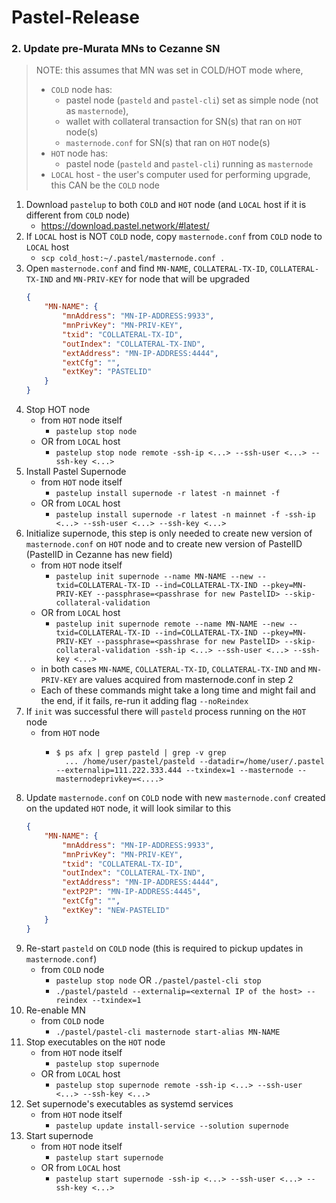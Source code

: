 # Pastel-Release

### 2. Update pre-Murata MNs to Cezanne SN

> NOTE: this assumes that MN was set in COLD/HOT mode
> where, 
>   * `COLD` node has:
>     * pastel node (`pasteld` and `pastel-cli`) set as simple node (not as `masternode`),
>     * wallet with collateral transaction for SN(s) that ran on `HOT` node(s) 
>     * `masternode.conf` for SN(s) that ran on `HOT` node(s)
>   * `HOT` node has:
>     * pastel node (`pasteld` and `pastel-cli`) running as `masternode`
>   * `LOCAL` host - the user's computer used for performing upgrade, this CAN be the `COLD` node  

1. Download `pastelup` to both `COLD` and `HOT` node (and `LOCAL` host if it is different from `COLD` node)
   * https://download.pastel.network/#latest/
2. If `LOCAL` host is NOT `COLD` node, copy `masternode.conf` from `COLD` node to `LOCAL` host
   * `scp cold_host:~/.pastel/masternode.conf .`
3. Open `masternode.conf` and find `MN-NAME`, `COLLATERAL-TX-ID`, `COLLATERAL-TX-IND` and `MN-PRIV-KEY` for node that will be upgraded
    ```json
    {
        "MN-NAME": {
            "mnAddress": "MN-IP-ADDRESS:9933",
            "mnPrivKey": "MN-PRIV-KEY",
            "txid": "COLLATERAL-TX-ID",
            "outIndex": "COLLATERAL-TX-IND",
            "extAddress": "MN-IP-ADDRESS:4444",
            "extCfg": "",
            "extKey": "PASTELID"
        }
    }     
    ```
4. Stop HOT node
   * from `HOT` node itself
     * `pastelup stop node`
   * OR from `LOCAL` host
     * `pastelup stop node remote -ssh-ip <...> --ssh-user <...> --ssh-key <...>`
5. Install Pastel Supernode 
   * from `HOT` node itself
     * `pastelup install supernode -r latest -n mainnet -f`
   * OR from `LOCAL` host
     * `pastelup install supernode -r latest -n mainnet -f -ssh-ip <...> --ssh-user <...> --ssh-key <...>`
6. Initialize supernode, this step is only needed to create new version of `masternode.conf` on `HOT` node and to create new version of PastelID (PastelID in Cezanne has new field) 
   * from `HOT` node itself
     * `pastelup init supernode --name MN-NAME --new --txid=COLLATERAL-TX-ID --ind=COLLATERAL-TX-IND --pkey=MN-PRIV-KEY --passphrase=<passhrase for new PastelID> --skip-collateral-validation`
   * OR from `LOCAL` host
     * `pastelup init supernode remote --name MN-NAME --new --txid=COLLATERAL-TX-ID --ind=COLLATERAL-TX-IND --pkey=MN-PRIV-KEY --passphrase=<passhrase for new PastelID> --skip-collateral-validation -ssh-ip <...> --ssh-user <...> --ssh-key <...>`
   * in both cases `MN-NAME`, `COLLATERAL-TX-ID`, `COLLATERAL-TX-IND` and `MN-PRIV-KEY` are values acquired from masternode.conf in step 2
   * Each of these commands might take a long time and might fail and the end, if it fails, re-run it adding flag `--noReindex`
7. If `init` was successful there will `pasteld` process running on the `HOT` node
   * from `HOT` node
     * ```shell
       $ ps afx | grep pasteld | grep -v grep
         ... /home/user/pastel/pasteld --datadir=/home/user/.pastel --externalip=111.222.333.444 --txindex=1 --masternode --masternodeprivkey=<....>
       ```
8. Update `masternode.conf` on `COLD` node with new `masternode.conf` created on the updated `HOT` node, it will look similar to this
    ```json
    {
        "MN-NAME": {
            "mnAddress": "MN-IP-ADDRESS:9933",
            "mnPrivKey": "MN-PRIV-KEY",
            "txid": "COLLATERAL-TX-ID",
            "outIndex": "COLLATERAL-TX-IND",
            "extAddress": "MN-IP-ADDRESS:4444",
            "extP2P": "MN-IP-ADDRESS:4445",
            "extCfg": "",
            "extKey": "NEW-PASTELID"
        }
    }     
    ```
9. Re-start `pasteld` on `COLD` node (this is required to pickup updates in `masternode.conf`)
   * from `COLD` node
     * `pastelup stop node` OR `./pastel/pastel-cli stop`
     * `./pastel/pasteld --externalip=<external IP of the host> --reindex --txindex=1`
10. Re-enable MN
    * from `COLD` node
         * `./pastel/pastel-cli masternode start-alias MN-NAME`
11. Stop executables on the `HOT` node
    * from `HOT` node itself
      * `pastelup stop supernode`
    * OR from `LOCAL` host
      * `pastelup stop supernode remote -ssh-ip <...> --ssh-user <...> --ssh-key <...>`
12. Set supernode's executables as systemd services
    * from `HOT` node itself
      * `pastelup update install-service --solution supernode`
13. Start supernode
    * from `HOT` node itself
      * `pastelup start supernode`
    * OR from `LOCAL` host
      * `pastelup start supernode -ssh-ip <...> --ssh-user <...> --ssh-key <...>`
